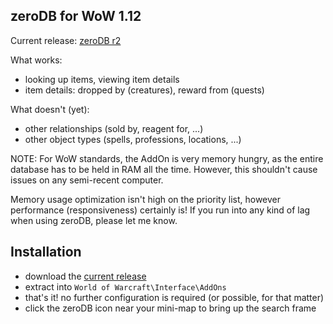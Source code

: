 ## zeroDB for WoW 1.12

Current release: [zeroDB r2](https://github.com/minexew/zeroDB/releases/download/r2/zeroDB-r2.7z)

What works:
- looking up items, viewing item details
- item details: dropped by (creatures), reward from (quests)

What doesn't (yet):
- other relationships (sold by, reagent for, ...)
- other object types (spells, professions, locations, ...)

NOTE: For WoW standards, the AddOn is very memory hungry, as the entire database has to be held in RAM all the time. However, this shouldn't cause issues on any semi-recent computer.

Memory usage optimization isn't high on the priority list, however performance (responsiveness) certainly is! If you run into any kind of lag when using zeroDB, please let me know.

## Installation

- download the [current release](https://github.com/minexew/zeroDB/releases/download/r2/zeroDB-r2.7z)
- extract into ```World of Warcraft\Interface\AddOns```
- that's it! no further configuration is required (or possible, for that matter)
- click the zeroDB icon near your mini-map to bring up the search frame
